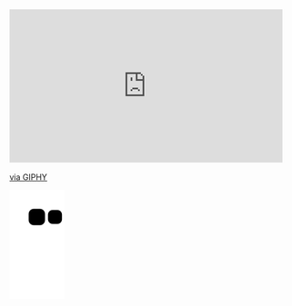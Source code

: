 

  <iframe src="https://giphy.com/embed/H4uE6w9G1uK4M" width="480" height="270" frameBorder="0" class="giphy-embed" allowFullScreen></iframe><p><a href="https://giphy.com/gifs/penguin-scared-snow-H4uE6w9G1uK4M">via GIPHY</a></p>
  
  
  
![snake gif](https://github.com/vitoria2002campos/vitoria2002campos/blob/output/github-contribution-grid-snake.svg)
